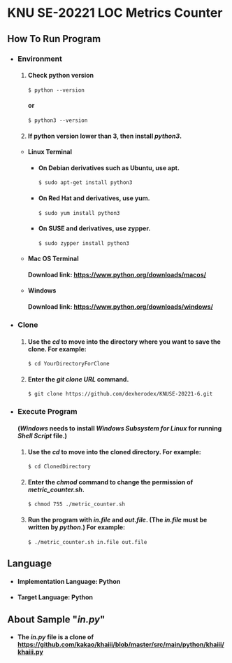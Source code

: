 KNU SE-20221 LOC Metrics Counter
==================================

How To Run Program
---------------------
* ### Environment
   1. #### Check python version
          $ python --version
         #### or
          $ python3 --version
   2. #### If python version lower than 3, then install ***python3***.
  + #### Linux Terminal
     + #### On Debian derivatives such as Ubuntu, use apt.
           $ sudo apt-get install python3
     + #### On Red Hat and derivatives, use yum.
           $ sudo yum install python3
     + #### On SUSE and derivatives, use zypper.
           $ sudo zypper install python3
  + #### Mac OS Terminal
     #### Download link: https://www.python.org/downloads/macos/
  + #### Windows
     #### Download link: https://www.python.org/downloads/windows/
* ### Clone
    1. #### Use the ***cd*** to move into the directory where you want to save the clone. For example:
           $ cd YourDirectoryForClone
    2. #### Enter the ***git clone URL*** command.
           $ git clone https://github.com/dexherodex/KNUSE-20221-6.git

* ### Execute Program
     #### (***Windows*** needs to install ***Windows Subsystem for Linux*** for running ***Shell Script*** file.)
    1. #### Use the ***cd*** to move into the cloned directory. For example:
           $ cd ClonedDirectory
    2. #### Enter the ***chmod*** command to change the permission of ***metric_counter.sh***.
           $ chmod 755 ./metric_counter.sh
    3. #### Run the program with ***in.file*** and ***out.file***. (The ***in.file*** must be written by ***python***.) For example:
           $ ./metric_counter.sh in.file out.file

Language
--------
+ #### Implementation Language: Python
+ #### Target Language:   Python


About Sample "***in.py***"
--------------------
+ #### The ***in.py*** file is a clone of https://github.com/kakao/khaiii/blob/master/src/main/python/khaiii/khaiii.py